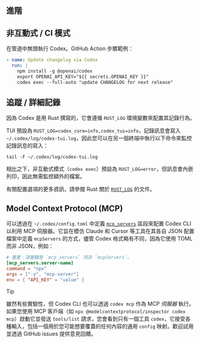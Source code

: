 ## 進階

## 非互動式 / CI 模式

在管道中無頭執行 Codex。GitHub Action 步驟範例：

```yaml
- name: Update changelog via Codex
  run: |
    npm install -g @openai/codex
    export OPENAI_API_KEY="${{ secrets.OPENAI_KEY }}"
    codex exec --full-auto "update CHANGELOG for next release"
```

## 追蹤 / 詳細記錄

因為 Codex 是用 Rust 撰寫的，它會遵循 `RUST_LOG` 環境變數來配置其記錄行為。

TUI 預設為 `RUST_LOG=codex_core=info,codex_tui=info`，記錄訊息會寫入 `~/.codex/log/codex-tui.log`，因此您可以在另一個終端中執行以下命令來監控記錄訊息的寫入：

```
tail -F ~/.codex/log/codex-tui.log
```

相比之下，非互動式模式（`codex exec`）預設為 `RUST_LOG=error`，但訊息會內嵌列印，因此無需監控額外的檔案。

有關配置選項的更多資訊，請參閱 Rust 關於 [`RUST_LOG`](https://docs.rs/env_logger/latest/env_logger/#enabling-logging) 的文件。

## Model Context Protocol (MCP)

可以透過在 `~/.codex/config.toml` 中定義 [`mcp_servers`](./config.md#mcp_servers) 區段來配置 Codex CLI 以利用 MCP 伺服器。它旨在模仿 Claude 和 Cursor 等工具在其各自 JSON 配置檔案中定義 `mcpServers` 的方式，儘管 Codex 格式略有不同，因為它使用 TOML 而非 JSON，例如：

```toml
# 重要：頂層鍵是 `mcp_servers` 而非 `mcpServers`。
[mcp_servers.server-name]
command = "npx"
args = ["-y", "mcp-server"]
env = { "API_KEY" = "value" }
```

> [!TIP]
> 雖然有些實驗性，但 Codex CLI 也可以透過 `codex mcp` 作為 MCP _伺服器_ 執行。如果您使用 MCP 客戶端（如 `npx @modelcontextprotocol/inspector codex mcp`）啟動它並發送 `tools/list` 請求，您會看到只有一個工具 `codex`，它接受各種輸入，包括一個用於您可能想要覆蓋的任何內容的通用 `config` 映射。歡迎試用並透過 GitHub issues 提供意見回饋。